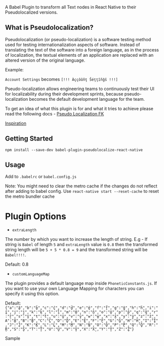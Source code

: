 A Babel Plugin to transform all Text nodes in React Native to their Pseudolocalized versions.

## What is Pseudolocalization?

Pseudolocalization (or pseudo-localization) is a software testing method used for testing internationalization aspects of software. Instead of translating the text of the software into a foreign language, as in the process of localization, the textual elements of an application are replaced with an altered version of the original language.

Example:

```Account Settings``` becomes	```[!!! Àççôûñţ Šéţţîñĝš !!!]```

Pseudo-localization allows engineering teams to continuously test their UI for localizability during their development sprints, because pseudo-localization becomes the default development language for the team.


To get an idea of what this plugin is for and what it tries to achieve please read the following docs - [Pseudo Localization FK](https://docs.google.com/presentation/d/1pBXuGIxwwIr-yA9U4ALgDM9yG4dZqF0-42eP6OhbgXg/edit?usp=sharing)


[Inspiration](https://netflixtechblog.com/pseudo-localization-netflix-12fff76fbcbe)
## Getting Started

    npm install --save-dev babel-plugin-pseudolocalize-react-native

## Usage

Add to `.babelrc` or `babel.config.js`

Note: You might need to clear the metro cache if the changes do not reflect after adding to babel config. Use `react-native start --reset-cache` to reset the metro bundler cache

# Plugin Options
    
- `extraLength`

The number by which you want to increase the length of string.
E.g - If string is `Babel` of length `5` and `extraLength` value is `0.8` then the transformed string length will be `5 + 5 * 0.8 = 9` and the transformed string will be `Babel!!!!`.

Default: 0.8
    
    
- `customLanguageMap`

The plugin provides a default language map inside `PhoneticConstants.js`. If you want to use your own Language Mapping for characters you can specify it using this option.

Default: `{"a":"â̬","b":"b̬̈","c":"ĉ̬","d":"d̬̈","e":"ê̬","f":"f̬̈","g":"ĝ̤","h":"ḧ̬","i":"î̬","j":"ĵ̤","k":"k̬̈","l":"l̬̈","m":"m̬̂","n":"n̬̂","o":"ô̬","p":"p̤̂","q":"q̤̂","r":"r̬̂","s":"ŝ̬","t":"ẗ̬","u":"û̬","v":"v̬̂","w":"ŵ̬","x":"x̬̂","y":"ŷ̤","z":"ẑ̬","A":"Ä̬","B":"B̬̈","C":"C̬̈","D":"D̬̈","E":"Ë̬","F":"F̬̈","G":"G̬̈","H":"Ḧ̬","I":"Ï̬","J":"J̬̈","K":"K̬̈","L":"L̬̈","M":"M̬̈","N":"N̬̈","O":"Ö̬","P":"P̬̈","Q":"Q̬̈","R":"R̬̈","S":"S̬̈","T":"T̬̈","U":"Ü̬","V":"V̬̈","X":"Ẍ̬","Y":"Ÿ̬","Z":"Z̬̈"}`

Sample
